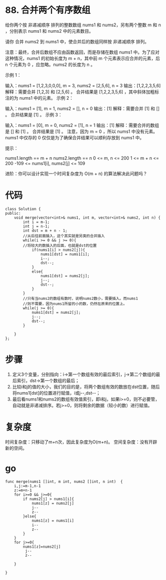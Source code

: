 # 88. 合并两个有序数组

给你两个按 非递减顺序 排列的整数数组 nums1 和 nums2，另有两个整数 m 和 n ，分别表示 nums1 和 nums2 中的元素数目。

请你 合并 nums2 到 nums1 中，使合并后的数组同样按 非递减顺序 排列。

注意：最终，合并后数组不应由函数返回，而是存储在数组 nums1 中。为了应对这种情况，nums1 的初始长度为 m + n，其中前 m 个元素表示应合并的元素，后 n 个元素为 0 ，应忽略。nums2 的长度为 n 。

 

示例 1：

输入：nums1 = [1,2,3,0,0,0], m = 3, nums2 = [2,5,6], n = 3
输出：[1,2,2,3,5,6]
解释：需要合并 [1,2,3] 和 [2,5,6] 。
合并结果是 [1,2,2,3,5,6] ，其中斜体加粗标注的为 nums1 中的元素。
示例 2：

输入：nums1 = [1], m = 1, nums2 = [], n = 0
输出：[1]
解释：需要合并 [1] 和 [] 。
合并结果是 [1] 。
示例 3：

输入：nums1 = [0], m = 0, nums2 = [1], n = 1
输出：[1]
解释：需要合并的数组是 [] 和 [1] 。
合并结果是 [1] 。
注意，因为 m = 0 ，所以 nums1 中没有元素。nums1 中仅存的 0 仅仅是为了确保合并结果可以顺利存放到 nums1 中。
 

提示：

nums1.length == m + n
nums2.length == n
0 <= m, n <= 200
1 <= m + n <= 200
-109 <= nums1[i], nums2[j] <= 109
 

进阶：你可以设计实现一个时间复杂度为 O(m + n) 的算法解决此问题吗？

# 代码
```
class Solution {
public:
    void merge(vector<int>& nums1, int m, vector<int>& nums2, int n) {
        int i = m-1;
        int j = n-1;
        int dst = m + n - 1;
        //从后往前面插入，这个其实就是另类的合并插入
        while(i >= 0 && j >= 0){
        //将较大的数插入的后面，也就是dst的位置
            if(nums1[i] > nums2[j]){
                nums1[dst] = nums1[i];
                i--;
                dst--;
            }
            else{
                nums1[dst] = nums2[j];
                j--;
                dst--;
            }
        }
        //只有当nums2的数组有数时，说明nums2数小，需要插入。而nums1
        //则不需要，因为nums1所留的小的数，仍然在原来的位置上。
        while(j >= 0){
            nums1[dst] = nums2[j];
            j--;
            dst--;
        }

    }
};
```
# 步骤
1. 定义3个变量，分别指向：i->第一个数组有效的最后索引，j->第二个数组的最后索引，dst->第一个数组的最后；
2. 比较i和j的值的大小，我们的目的是，将两个数组有效的数放在dst位置，随后将nums1[dst]的位置进行赋值，i或j--,dst--；
3. 最后看nums1和nums2的数组有效值索引，即i和j，如果i>=0，则不必要管，自动就是非递减排序。若j>=0，则将剩余的数据（较小的数）进行赋值。

# 复杂度
时间复杂度：只移动了m+n次，因此复杂度为O(m+n)。
空间复杂度：没有开辟新的空间。

# go
```
func merge(nums1 []int, m int, nums2 []int, n int)  {
    i,j:=m-1,n-1
    z:=m+n-1
    for i>=0 && j>=0{
        if nums2[j] > nums1[i]{
            nums1[z] = nums2[j]
            j--
            z--
        }else{
            nums1[z] = nums1[i]
            i--
            z--
        }
    } 
    for j>=0{    
        nums1[z]=nums2[j]
         j--
         z--
        
    }

}
```
